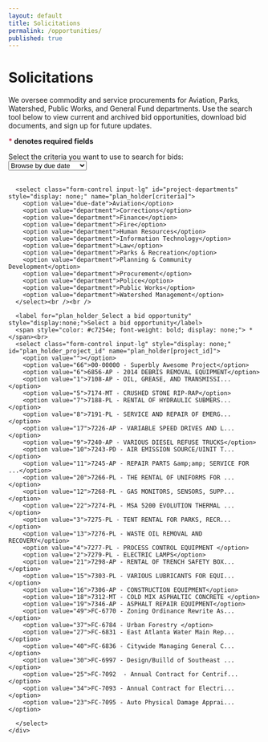 ```yaml
---
layout: default
title: Solicitations
permalink: /opportunities/
published: true
---
```

# Solicitations
We oversee commodity and service procurements for Aviation, Parks, Watershed, Public Works, and General Fund departments. Use the search tool below to view current and archived bid opportunities, download bid documents, and sign up for future updates.

<script type="text/javascript">
  $(function() {
      $('#project-criteria').change(function() {
        $('#project-departments').fadeIn();
      });

      $('#project-departments').change(function() {
        console.log("YOOO..");
        $('#plan_holder_project_id').fadeIn();
      });

      $('#plan_holder_project_id').change(function() {
        console.log("CHANGES!");
        if($(this).val() != "") {
          $('#project-info-well').fadeIn();
          $('#project-info-project-number').html("adsfasdf");
          $('#project-info-project-name').html("adfasdd");
          $('#bidder-fodder').html("");
          $('#bidder-fodder-list').remove();
          console.log("UO!")
          //initialize_map(, );
        } else {
          $('#project-info-well').fadeOut();
        }
      });
    });
</script>
<div class="form-group">
  <div class="row">
    <div class="col-md-8">
      <p>
        <strong><span style="color: #c7254e; font-weight: bold;"> *</span> denotes required fields</strong><br>
      </p>
      <label for="plan_holder_Select a bid opportunity">Select the criteria you want to use to search for bids:</label><br />
      <select class="form-control input-lg" id="project-criteria" name="plan_holder[criteria]">
        <option value="due-date">Browse by due date</option>
        <option value="department">Browse by department</option>
      </select><br /><br />

      <select class="form-control input-lg" id="project-departments" style="display: none;" name="plan_holder[criteria]">
        <option value="due-date">Aviation</option>
        <option value="department">Corrections</option>
        <option value="department">Finance</option>
        <option value="department">Fire</option>
        <option value="department">Human Resources</option>
        <option value="department">Information Technology</option>
        <option value="department">Law</option>
        <option value="department">Parks & Recreation</option>
        <option value="department">Planning & Community Development</option>
        <option value="department">Procurement</option>
        <option value="department">Police</option>
        <option value="department">Public Works</option>
        <option value="department">Watershed Management</option>
      </select><br /><br />

      <label for="plan_holder_Select a bid opportunity" style="display:none;">Select a bid opportunity</label>
      <span style="color: #c7254e; font-weight: bold; display: none;"> *</span><br>
      <select class="form-control input-lg" style="display: none;" id="plan_holder_project_id" name="plan_holder[project_id]">
        <option value=""></option>
        <option value="66">00-00000 - Superbly Awesome Project</option>
        <option value="6">6856-AP - 2014 DEBRIS REMOVAL EQUIPMENT</option>
        <option value="1">7108-AP - OIL, GREASE, AND TRANSMISSI...</option>
        <option value="5">7174-MT - CRUSHED STONE RIP-RAP</option>
        <option value="7">7188-PL - RENTAL OF HYDRAULIC SUBMERS...</option>
        <option value="8">7191-PL - SERVICE AND REPAIR OF EMERG...</option>
        <option value="17">7226-AP - VARIABLE SPEED DRIVES AND L...</option>
        <option value="9">7240-AP - VARIOUS DIESEL REFUSE TRUCKS</option>
        <option value="10">7243-PD - AIR EMISSION SOURCE/UINIT T...</option>
        <option value="11">7245-AP - REPAIR PARTS &amp;amp; SERVICE FOR ...</option>
        <option value="20">7266-PL - THE RENTAL OF UNIFORMS FOR ...</option>
        <option value="12">7268-PL - GAS MONITORS, SENSORS, SUPP...</option>
        <option value="22">7274-PL - MSA 5200 EVOLUTION THERMAL ...</option>
        <option value="3">7275-PL - TENT RENTAL FOR PARKS, RECR...</option>
        <option value="13">7276-PL - WASTE OIL REMOVAL AND RECOVERY</option>
        <option value="4">7277-PL - PROCESS CONTROL EQUIPMENT </option>
        <option value="2">7279-PL - ELECTRIC LAMPS</option>
        <option value="21">7298-AP - RENTAL OF TRENCH SAFETY BOX...</option>
        <option value="15">7303-PL - VARIOUS LUBRICANTS FOR EQUI...</option>
        <option value="16">7306-AP - CONSTRUCTION EQUIPMENT</option>
        <option value="18">7312-MT - COLD MIX ASPHALTIC CONCRETE </option>
        <option value="19">7346-AP - ASPHALT REPAIR EQUIPMENT</option>
        <option value="49">FC-6770 - Zoning Ordinance Rewrite As...</option>
        <option value="37">FC-6784 - Urban Forestry </option>
        <option value="27">FC-6831 - East Atlanta Water Main Rep...</option>
        <option value="40">FC-6836 - Citywide Managing General C...</option>
        <option value="30">FC-6997 - Design/Builld of Southeast ...</option>
        <option value="25">FC-7092  - Annual Contract for Centrif...</option>
        <option value="34">FC-7093 - Annual Contract for Electri...</option>
        <option value="23">FC-7095 - Auto Physical Damage Apprai...</option>

      </select>
    </div>
  </div><br>
  <div class="row" id="project-info-well" style="display: none;">
    <div class="col-md-8">
      <div class="well" id="project-info-well-content">
        <strong style="font-size: 12pt;">Superbly Awesome Project (FC-00-00000)</strong>
        <hr style="border-color: #ccc;" />
        <p>
          <strong>Project summary</strong><br />
          ro eget nunc posuere blandit eu sit amet erat. Proin facilisis pellentesque pretium. Sed convallis rutrum turpis vel blandit. Donec id rhoncus diam. Duis ac bibendum est, in fringilla erat. Aliquam congue, risus in accumsan pulvinar, sapien nisi posuere velit, a pharetra lectus tellus egestas sapie
        </p>
        <p>
          <strong>Bids due</strong><br />
          1:59pm EST, Tuesday, September 30th, 2014
        </p>
        <p>
          <strong>Site visit information</strong><br />
          1:30pm EST, Thursday, September 18, 2014<br />
          55 Trinity Ave SW, Atlanta, GA 30303<br /><br />
          <img src="http://maps.googleapis.com/maps/api/staticmap?center=55+Trinity+Ave+SW,Atlanta,GA&zoom=15&size=900x200&markers=color:red%7C33.748460200000004,-84.39067779999999" style="border: 1px solid #ccc;"/>
        </p>
        <div>
          <a href="/atlanta-procurement-www/opportunities/fc-7252" class="btn btn-success">Get more information</a>
        </div>
      </div>
    </div>
  </div>
</div>
